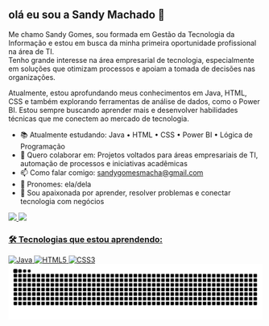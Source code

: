 ## olá eu sou a Sandy Machado 👋

Me chamo Sandy Gomes, sou formada em Gestão da Tecnologia da Informação e estou em busca da minha primeira oportunidade profissional na área de TI.  
Tenho grande interesse na área empresarial de tecnologia, especialmente em soluções que otimizam processos e apoiam a tomada de decisões nas organizações.

Atualmente, estou aprofundando meus conhecimentos em Java, HTML, CSS e também explorando ferramentas de análise de dados, como o Power BI. Estou sempre buscando aprender mais e desenvolver habilidades técnicas que me conectem ao mercado de tecnologia.


- 📚 Atualmente estudando: Java • HTML • CSS • Power BI • Lógica de Programação
- 🤝 Quero colaborar em: Projetos voltados para áreas empresariais de TI, automação de processos e iniciativas acadêmicas
- 📫 Como falar comigo: sandygomesmacha@gmail.com
- 🤍 Pronomes: ela/dela
- 🎯 Sou apaixonada por aprender, resolver problemas e conectar tecnologia com negócios

<div>
<a href="https://beacons.ai/Sandymachad">
<img heigth="180em" src="https://github-readme-stats.vercel.app/api?username=Sandymachad&show_icons=true&theme=dracula&include_all_commits=true&count_private=true"/> 
<img heigth="180em" src="https://github-readme-stats.vercel.app/api/top-langs/?username=Sandymachad&layout=compact&langs_count=168theme=dark"/> 
</div>
  
### 🛠️ Tecnologias que estou aprendendo:

<p align="left">
  <img src="https://img.shields.io/badge/Java-%23ED8B00.svg?style=for-the-badge&logo=java&logoColor=white" alt="Java"/>
  <img src="https://img.shields.io/badge/HTML5-%23E34F26.svg?style=for-the-badge&logo=html5&logoColor=white" alt="HTML5"/>
  <img src="https://cdn.jsdelivr.net/gh/devicons/devicon/icons/css3/css3-original.svg" alt="CSS3" width="40" height="40" />

  
<picture align="center">
  <source media="(prefers-color-scheme: dark)" srcset="https://raw.githubusercontent.com/sandymachad/sandymachad/output/github-contribution-grid-snake-dark.svg">
  <source media="(prefers-color-scheme: light)" srcset="https://raw.githubusercontent.com/sandymachad/sandymachad/output/github-contribution-grid-snake-dark.svg">
  <img align="center" alt="github contribution grid snake animation" src="https://raw.githubusercontent.com/sandymachad/sandymachad/output/github-contribution-grid-snake.svg">
</picture>
  
